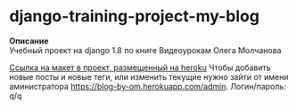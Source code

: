 # django-training-project-my-blog

**Описание**  
Учебный проект на django 1.8 по книге Видеоурокам Олега Молчанова

[Ссылка на макет в проект, размещенный на heroku](https://ancient-atoll-22000.herokuapp.com/blog/)
Чтобы добавить новые посты и новые теги, или изменить текущие нужно зайти от имени аминистратора https://blog-by-om.herokuapp.com/admin. Логин/пароль: q/q
